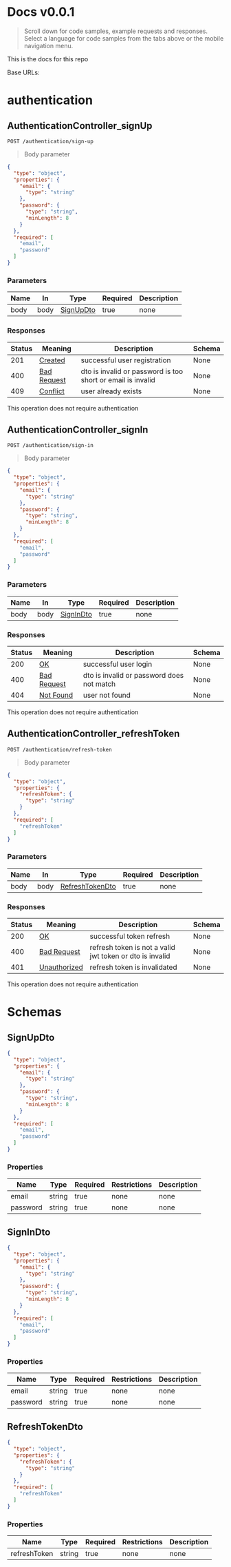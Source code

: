 <!-- Generator: Widdershins v4.0.1 -->

<h1 id="docs">Docs v0.0.1</h1>

> Scroll down for code samples, example requests and responses. Select a language for code samples from the tabs above or the mobile navigation menu.

This is the docs for this repo

Base URLs:

<h1 id="docs-authentication">authentication</h1>

## AuthenticationController_signUp

<a id="opIdAuthenticationController_signUp"></a>

`POST /authentication/sign-up`

> Body parameter

```json
{
  "type": "object",
  "properties": {
    "email": {
      "type": "string"
    },
    "password": {
      "type": "string",
      "minLength": 8
    }
  },
  "required": [
    "email",
    "password"
  ]
}
```

<h3 id="authenticationcontroller_signup-parameters">Parameters</h3>

|Name|In|Type|Required|Description|
|---|---|---|---|---|
|body|body|[SignUpDto](#schemasignupdto)|true|none|

<h3 id="authenticationcontroller_signup-responses">Responses</h3>

|Status|Meaning|Description|Schema|
|---|---|---|---|
|201|[Created](https://tools.ietf.org/html/rfc7231#section-6.3.2)|successful user registration|None|
|400|[Bad Request](https://tools.ietf.org/html/rfc7231#section-6.5.1)|dto is invalid or password is too short or email is invalid|None|
|409|[Conflict](https://tools.ietf.org/html/rfc7231#section-6.5.8)|user already exists|None|

<aside class="success">
This operation does not require authentication
</aside>

## AuthenticationController_signIn

<a id="opIdAuthenticationController_signIn"></a>

`POST /authentication/sign-in`

> Body parameter

```json
{
  "type": "object",
  "properties": {
    "email": {
      "type": "string"
    },
    "password": {
      "type": "string",
      "minLength": 8
    }
  },
  "required": [
    "email",
    "password"
  ]
}
```

<h3 id="authenticationcontroller_signin-parameters">Parameters</h3>

|Name|In|Type|Required|Description|
|---|---|---|---|---|
|body|body|[SignInDto](#schemasignindto)|true|none|

<h3 id="authenticationcontroller_signin-responses">Responses</h3>

|Status|Meaning|Description|Schema|
|---|---|---|---|
|200|[OK](https://tools.ietf.org/html/rfc7231#section-6.3.1)|successful user login|None|
|400|[Bad Request](https://tools.ietf.org/html/rfc7231#section-6.5.1)|dto is invalid or password does not match|None|
|404|[Not Found](https://tools.ietf.org/html/rfc7231#section-6.5.4)|user not found|None|

<aside class="success">
This operation does not require authentication
</aside>

## AuthenticationController_refreshToken

<a id="opIdAuthenticationController_refreshToken"></a>

`POST /authentication/refresh-token`

> Body parameter

```json
{
  "type": "object",
  "properties": {
    "refreshToken": {
      "type": "string"
    }
  },
  "required": [
    "refreshToken"
  ]
}
```

<h3 id="authenticationcontroller_refreshtoken-parameters">Parameters</h3>

|Name|In|Type|Required|Description|
|---|---|---|---|---|
|body|body|[RefreshTokenDto](#schemarefreshtokendto)|true|none|

<h3 id="authenticationcontroller_refreshtoken-responses">Responses</h3>

|Status|Meaning|Description|Schema|
|---|---|---|---|
|200|[OK](https://tools.ietf.org/html/rfc7231#section-6.3.1)|successful token refresh|None|
|400|[Bad Request](https://tools.ietf.org/html/rfc7231#section-6.5.1)|refresh token is not a valid jwt token or dto is invalid|None|
|401|[Unauthorized](https://tools.ietf.org/html/rfc7235#section-3.1)|refresh token is invalidated|None|

<aside class="success">
This operation does not require authentication
</aside>

# Schemas

<h2 id="tocS_SignUpDto">SignUpDto</h2>
<!-- backwards compatibility -->
<a id="schemasignupdto"></a>
<a id="schema_SignUpDto"></a>
<a id="tocSsignupdto"></a>
<a id="tocssignupdto"></a>

```json
{
  "type": "object",
  "properties": {
    "email": {
      "type": "string"
    },
    "password": {
      "type": "string",
      "minLength": 8
    }
  },
  "required": [
    "email",
    "password"
  ]
}

```

### Properties

|Name|Type|Required|Restrictions|Description|
|---|---|---|---|---|
|email|string|true|none|none|
|password|string|true|none|none|

<h2 id="tocS_SignInDto">SignInDto</h2>
<!-- backwards compatibility -->
<a id="schemasignindto"></a>
<a id="schema_SignInDto"></a>
<a id="tocSsignindto"></a>
<a id="tocssignindto"></a>

```json
{
  "type": "object",
  "properties": {
    "email": {
      "type": "string"
    },
    "password": {
      "type": "string",
      "minLength": 8
    }
  },
  "required": [
    "email",
    "password"
  ]
}

```

### Properties

|Name|Type|Required|Restrictions|Description|
|---|---|---|---|---|
|email|string|true|none|none|
|password|string|true|none|none|

<h2 id="tocS_RefreshTokenDto">RefreshTokenDto</h2>
<!-- backwards compatibility -->
<a id="schemarefreshtokendto"></a>
<a id="schema_RefreshTokenDto"></a>
<a id="tocSrefreshtokendto"></a>
<a id="tocsrefreshtokendto"></a>

```json
{
  "type": "object",
  "properties": {
    "refreshToken": {
      "type": "string"
    }
  },
  "required": [
    "refreshToken"
  ]
}

```

### Properties

|Name|Type|Required|Restrictions|Description|
|---|---|---|---|---|
|refreshToken|string|true|none|none|

